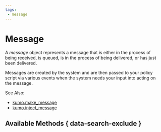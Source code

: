 ```yaml
---
tags:
 - message
---
```


# Message

A *message* object represents a message that is either in the process of being
received, is queued, is in the process of being delivered, or has just been
delivered.

Messages are created by the system and are then passed to your policy script
via various events when the system needs your input into acting on the message.

See Also:

 * [kumo.make_message](../kumo/make_message.md)
 * [kumo.inject_message](../kumo/inject_message.md)

## Available Methods { data-search-exclude }

